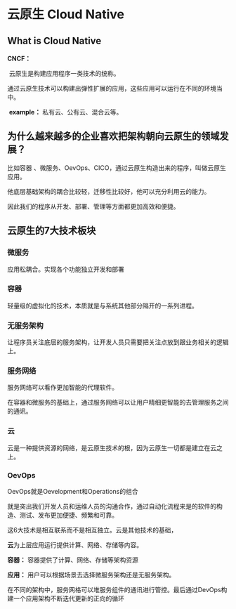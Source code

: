 # 云原生 Cloud Native 

## What is Cloud Native

**CNCF：**

​	云原生是构建应用程序一类技术的统称。

​	通过云原生技术可以构建出弹性扩展的应用，这些应用可以运行在不同的环境当中。

​	**example：** 私有云、公有云、混合云等。

 

## 为什么越来越多的企业喜欢把架构朝向云原生的领域发展？

比如容器 、微服务、OevOps、CICO，通过云原生构造出来的程序，叫做云原生应用。

他底层基础架构的耦合比较轻，迁移性比较好，他可以充分利用云的能力。

因此我们的程序从开发、部署、管理等方面都更加高效和便捷。

## 云原生的7大技术板块

### 微服务

应用松耦合。实现各个功能独立开发和部署

### 容器

轻量级的虚拟化的技术，本质就是与系统其他部分隔开的一系列进程。

### 无服务架构

让程序员关注底层的服务架构，让开发人员只需要把关注点放到跟业务相关的逻辑上。

### 服务网络

服务网络可以看作更加智能的代理软件。

在容器和微服务的基础上，通过服务网络可以让用户精细更智能的去管理服务之间的通讯。

### 云

云是一种提供资源的网络，是云原生技术的根，因为云原生一切都是建立在云之上。

### OevOps 

OevOps就是Oevelopment和Operations的组合

就是突出我们开发人员和运维人员的沟通合作，通过自动化流程来是的软件的构造、测试、发布更加便捷、频繁和可靠。



这6大技术是相互联系而不是相互独立。云是其他技术的基础，

**云**为上层应用运行提供计算、网络、存储等内容。

**容器：** 容器提供了计算、网络、存储等架构资源

**应用：** 用户可以根据场景去选择微服务架构还是无服务架构。

在不同的架构中，服务网格可以堆服务组件的通讯进行管控。最后通过DevOps构建一个应用架构不断迭代更新的正向的循环